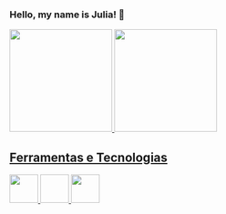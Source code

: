 ### Hello, my name is Julia! 👋

<!--
**jusantana1/jusantana1** is a ✨ _special_ ✨ repository because its `README.md` (this file) appears on your GitHub profile.

Here are some ideas to get you started:

- 🔭 I’m currently working on ...
- 🌱 I’m currently learning ...
- 👯 I’m looking to collaborate on ...
- 🤔 I’m looking for help with ...
- 💬 Ask me about ...
- 📫 How to reach me: ...
- 😄 Pronouns: ...
- ⚡ Fun fact: ...
-->
<div>
<a href="https://github.com/jusantana1">
<img loading="lazy" height="180em" src="https://github-readme-stats.vercel.app/api/top-langs/?username=jusantana1&layout=compact&langs_count=7&theme=dracula"/>
<img loading="lazy" height="180em" src="https://github-readme-stats.vercel.app/api?username=jusantana1&show_icons=true&theme=dracula&include_all_commits=true&count_private=true"/>
</div>

## Ferramentas e Tecnologias

<img loading="lazy" src="https://cdn.jsdelivr.net/gh/devicons/devicon/icons/git/git-original.svg" width="50" height="50"/> <img loading="lazy" scr="https://cdn.jsdelivr.net/gh/devicons/devicon/icons/java/java-original.svg" width="50" height="50" /> <img loading="lazy" src="https://cdn.jsdelivr.net/gh/devicons/devicon/icons/python/python-original-wordmark.svg" width="50" height="50" />
          
            
          
